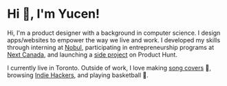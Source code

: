 # Hi 👋, I'm Yucen!

Hi, I'm a product designer with a background in computer science. I design apps/websites to empower the way we live and work. I developed my skills through interning at [Nobul](https://nobul.com/), participating in entrepreneurship programs at [Next Canada](https://www.nextcanada.com/programs-overview/), and launching a [side project](https://www.producthunt.com/posts/indify-2) on Product Hunt. 

I currently live in Toronto. Outside of work, I love making [song covers](https://www.notion.so/Music-fa8f5e1f65584ae28a85c6a905a3b842) 🎤,  browsing [Indie Hackers](https://www.indiehackers.com/), and playing basketball 🏀.


